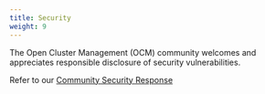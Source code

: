 ```yaml
---
title: Security
weight: 9
---
```


The Open Cluster Management (OCM) community welcomes and appreciates responsible disclosure of security vulnerabilities.

Refer to our [Community Security Response](https://github.com/open-cluster-management-io/community/blob/main/SECURITY.md)
